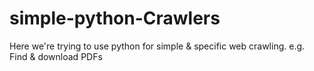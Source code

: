 # simple-python-Crawlers
Here we're trying to use python for simple & specific web crawling.
e.g. Find & download PDFs
